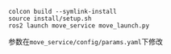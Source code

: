 ```
colcon build --symlink-install
source install/setup.sh
ros2 launch move_service move_launch.py
```
参数在`move_service/config/params.yaml`下修改